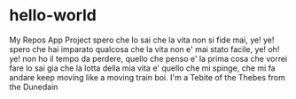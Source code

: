 # hello-world
My Repos App Project
spero che lo sai che la vita non si fide mai, ye! ye!
spero che hai imparato qualcosa che la vita non e' mai stato facile, ye! oh! ye!
non ho il tempo da perdere, quello che penso e' la prima cosa che vorrei fare
lo sai gia che la lotta della mia vita e' quello che mi spinge, che mi fa andare
keep moving like a moving train boi.
I'm a Tebite of the Thebes from the Dunedain
